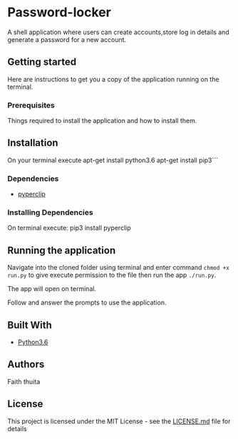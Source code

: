 # Password-locker
A shell application where users can create accounts,store log in details and generate a password for a new account.

## Getting started
Here are instructions to get you a copy of the application running on the terminal.

### Prerequisites
Things required to install the application and how to install them.

## Installation

On your terminal execute
apt-get install python3.6
apt-get install pip3```

### Dependencies

* [pyperclip](https://pypi.python.org/pypi/pyperclip)

### Installing Dependencies

On terminal execute:
pip3 install pyperclip

## Running the application

Navigate into the cloned folder using terminal and enter command `chmod +x run.py` to give execute permission to the file then
run the app `./run.py`.

The app will open on terminal.

Follow and answer the prompts to use the application.

## Built With
* [Python3.6](https://docs.python.org/3/)

## Authors

Faith thuita


## License

This project is licensed under the MIT License - see the [LICENSE.md](LICENSE.md) file for details
